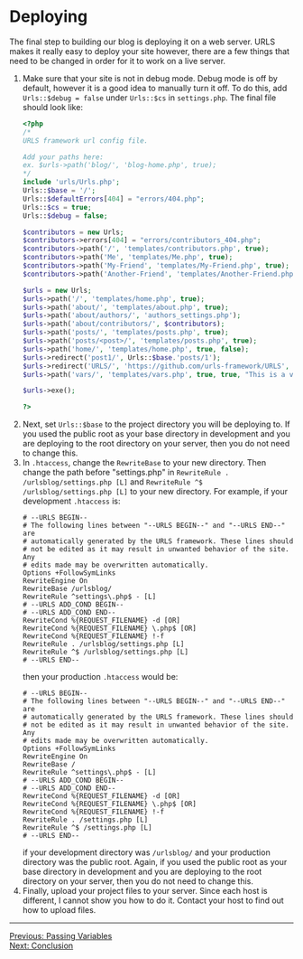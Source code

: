 # Deploying
The final step to building our blog is deploying it on a web server. URLS makes it really easy to deploy your site however, there are a few things that need to be changed in order for it to work on a live server.
1. Make sure that your site is not in debug mode. Debug mode is off by default, however it is a good idea to manually turn it off. To do this, add `Urls::$debug = false` under `Urls::$cs` in `settings.php`. The final file should look like:
   ```PHP
   <?php
   /*
   URLS framework url config file.
   
   Add your paths here:
   ex. $urls->path('blog/', 'blog-home.php', true);
   */
   include 'urls/Urls.php';
   Urls::$base = '/';
   Urls::$defaultErrors[404] = "errors/404.php";
   Urls::$cs = true;
   Urls::$debug = false;
   
   $contributors = new Urls;
   $contributors->errors[404] = "errors/contributors_404.php";
   $contributors->path('/', 'templates/contributors.php', true);
   $contributors->path('Me', 'templates/Me.php', true);
   $contributors->path('My-Friend', 'templates/My-Friend.php', true);
   $contributors->path('Another-Friend', 'templates/Another-Friend.php', true);
   
   $urls = new Urls;
   $urls->path('/', 'templates/home.php', true);
   $urls->path('about/', 'templates/about.php', true);
   $urls->path('about/authors/', 'authors_settings.php');
   $urls->path('about/contributors/', $contributors);
   $urls->path('posts/', 'templates/posts.php', true);
   $urls->path('posts/<post>/', 'templates/posts.php', true);
   $urls->path('home/', 'templates/home.php', true, false);
   $urls->redirect('post1/', Urls::$base.'posts/1');
   $urls->redirect('URLS/', 'https://github.com/urls-framework/URLS', false, 302);
   $urls->path('vars/', 'templates/vars.php', true, true, "This is a variable from the path");
   
   $urls->exe();
   
   ?>
   ```
2. Next, set `Urls::$base` to the project directory you will be deploying to. If you used the public root as your base directory in development and you are deploying to the root directory on your server, then you do not need to change this.
3. In `.htaccess`, change the `RewriteBase` to your new directory. Then change the path before "settings.php" in `RewriteRule . /urlsblog/settings.php [L]` and `RewriteRule ^$ /urlsblog/settings.php [L]` to your new directory. For example, if your development `.htaccess` is:
   ```ApacheConf
   # --URLS BEGIN--
   # The following lines between "--URLS BEGIN--" and "--URLS END--" are
   # automatically generated by the URLS framework. These lines should
   # not be edited as it may result in unwanted behavior of the site. Any
   # edits made may be overwritten automatically.
   Options +FollowSymLinks
   RewriteEngine On
   RewriteBase /urlsblog/
   RewriteRule ^settings\.php$ - [L]
   # --URLS ADD_COND BEGIN--
   # --URLS ADD_COND END--
   RewriteCond %{REQUEST_FILENAME} -d [OR]
   RewriteCond %{REQUEST_FILENAME} \.php$ [OR]
   RewriteCond %{REQUEST_FILENAME} !-f
   RewriteRule . /urlsblog/settings.php [L]
   RewriteRule ^$ /urlsblog/settings.php [L]
   # --URLS END--
   ```
   then your production `.htaccess` would be:
   ```ApacheConf
   # --URLS BEGIN--
   # The following lines between "--URLS BEGIN--" and "--URLS END--" are
   # automatically generated by the URLS framework. These lines should
   # not be edited as it may result in unwanted behavior of the site. Any
   # edits made may be overwritten automatically.
   Options +FollowSymLinks
   RewriteEngine On
   RewriteBase /
   RewriteRule ^settings\.php$ - [L]
   # --URLS ADD_COND BEGIN--
   # --URLS ADD_COND END--
   RewriteCond %{REQUEST_FILENAME} -d [OR]
   RewriteCond %{REQUEST_FILENAME} \.php$ [OR]
   RewriteCond %{REQUEST_FILENAME} !-f
   RewriteRule . /settings.php [L]
   RewriteRule ^$ /settings.php [L]
   # --URLS END--
   ```
   if your development directory was `/urlsblog/` and your production directory was the public root. Again, if you used the public root as your base directory in development and you are deploying to the root directory on your server, then you do not need to change this.
4. Finally, upload your project files to your server. Since each host is different, I cannot show you how to do it. Contact your host to find out how to upload files.
___
[Previous: Passing Variables](vars.md)  
[Next: Conclusion](conclusion.md)
